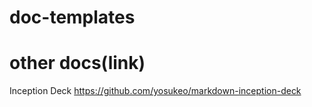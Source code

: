 # doc-templates

# other docs(link)

Inception Deck
https://github.com/yosukeo/markdown-inception-deck

